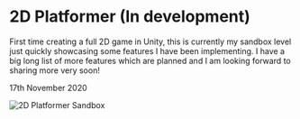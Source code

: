 # 2D Platformer (In development)

First time creating a full 2D game in Unity, this is currently my sandbox level just quickly showcasing some features I have been implementing. I have a big long list of more features which are planned and I am looking forward to sharing more very soon!


17th November 2020

![2D Platformer Sandbox](https://user-images.githubusercontent.com/33466008/99393108-c2203300-28d4-11eb-9b64-f10343274074.gif)
